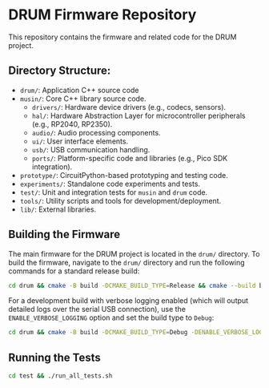 # DRUM Firmware Repository

This repository contains the firmware and related code for the DRUM project.

## Directory Structure:
- `drum/`: Application C++ source code
- `musin/`: Core C++ library source code.
  - `drivers/`: Hardware device drivers (e.g., codecs, sensors).
  - `hal/`: Hardware Abstraction Layer for microcontroller peripherals (e.g., RP2040, RP2350).
  - `audio/`: Audio processing components.
  - `ui/`: User interface elements.
  - `usb/`: USB communication handling.
  - `ports/`: Platform-specific code and libraries (e.g., Pico SDK integration).
- `prototype/`: CircuitPython-based prototyping and testing code.
- `experiments/`: Standalone code experiments and tests.
- `test/`: Unit and integration tests for `musin` and `drum` code.
- `tools/`: Utility scripts and tools for development/deployment.
- `lib/`: External libraries. 

## Building the Firmware

The main firmware for the DRUM project is located in the `drum/` directory. To build the firmware, navigate to the `drum/` directory and run the following commands for a standard release build:

```bash
cd drum && cmake -B build -DCMAKE_BUILD_TYPE=Release && cmake --build build
```

For a development build with verbose logging enabled (which will output detailed logs over the serial USB connection), use the `ENABLE_VERBOSE_LOGGING` option and set the build type to `Debug`:

```bash
cd drum && cmake -B build -DCMAKE_BUILD_TYPE=Debug -DENABLE_VERBOSE_LOGGING=ON && cmake --build build
```

## Running the Tests

```bash
cd test && ./run_all_tests.sh
```
